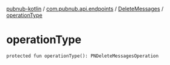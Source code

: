 [pubnub-kotlin](../../index.md) / [com.pubnub.api.endpoints](../index.md) / [DeleteMessages](index.md) / [operationType](./operation-type.md)

# operationType

`protected fun operationType(): PNDeleteMessagesOperation`